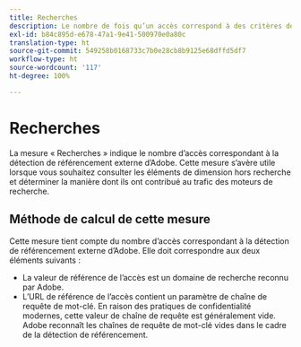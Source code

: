 ```yaml
---
title: Recherches
description: Le nombre de fois qu’un accès correspond à des critères de recherche externes.
exl-id: b84c895d-e678-47a1-9e41-500970e0a80c
translation-type: ht
source-git-commit: 549258b0168733c7b0e28cb8b9125e68dffd5df7
workflow-type: ht
source-wordcount: '117'
ht-degree: 100%

---
```


# Recherches

La mesure « Recherches » indique le nombre d’accès correspondant à la détection de référencement externe d’Adobe. Cette mesure s’avère utile lorsque vous souhaitez consulter les éléments de dimension hors recherche et déterminer la manière dont ils ont contribué au trafic des moteurs de recherche.

## Méthode de calcul de cette mesure

Cette mesure tient compte du nombre d’accès correspondant à la détection de référencement externe d’Adobe. Elle doit correspondre aux deux éléments suivants :

* La valeur de référence de l’accès est un domaine de recherche reconnu par Adobe.
* L’URL de référence de l’accès contient un paramètre de chaîne de requête de mot-clé. En raison des pratiques de confidentialité modernes, cette valeur de chaîne de requête est généralement vide. Adobe reconnaît les chaînes de requête de mot-clé vides dans le cadre de la détection de référencement.
